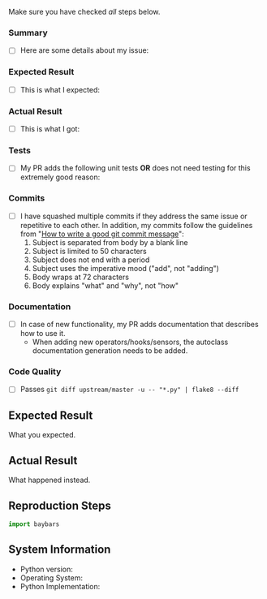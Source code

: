 Make sure you have checked _all_ steps below.

### Summary 
- [ ] Here are some details about my issue:

### Expected Result
- [ ] This is what I expected:

### Actual Result
- [ ] This is what I got:

### Tests
- [ ] My PR adds the following unit tests __OR__ does not need testing for this extremely good reason:


### Commits
- [ ] I have squashed multiple commits if they address the same issue or repetitive to each other. In addition, my commits follow the guidelines from "[How to write a good git commit message](http://chris.beams.io/posts/git-commit/)":
    1. Subject is separated from body by a blank line
    2. Subject is limited to 50 characters
    3. Subject does not end with a period
    4. Subject uses the imperative mood ("add", not "adding")
    5. Body wraps at 72 characters
    6. Body explains "what" and "why", not "how"


### Documentation
- [ ] In case of new functionality, my PR adds documentation that describes how to use it.
    - When adding new operators/hooks/sensors, the autoclass documentation generation needs to be added.


### Code Quality
- [ ] Passes `git diff upstream/master -u -- "*.py" | flake8 --diff`

## Expected Result

What you expected.

## Actual Result

What happened instead.

## Reproduction Steps

```python
import baybars 

```

## System Information
- Python version: 
- Operating System:
- Python Implementation: